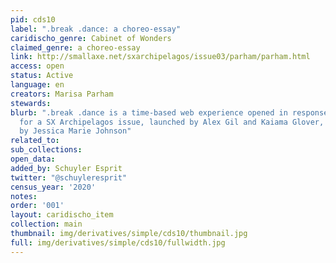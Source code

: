```yaml
---
pid: cds10
label: ".break .dance: a choreo-essay"
caridischo_genre: Cabinet of Wonders
claimed_genre: a choreo-essay
link: http://smallaxe.net/sxarchipelagos/issue03/parham/parham.html
access: open
status: Active
language: en
creators: Marisa Parham
stewards:
blurb: ".break .dance is a time-based web experience opened in response to a prompt
  for a SX Archipelagos issue, launched by Alex Gil and Kaiama Glover, and guest-edited
  by Jessica Marie Johnson"
related_to:
sub_collections:
open_data:
added_by: Schuyler Esprit
twitter: "@schuyleresprit"
census_year: '2020'
notes:
order: '001'
layout: caridischo_item
collection: main
thumbnail: img/derivatives/simple/cds10/thumbnail.jpg
full: img/derivatives/simple/cds10/fullwidth.jpg
---
```

